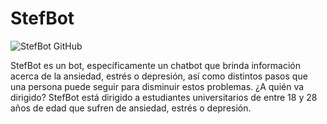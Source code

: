# StefBot

![StefBot GitHub](https://user-images.githubusercontent.com/73042685/100517861-88acba80-3153-11eb-8b2f-026f2c862181.jpg)

StefBot es un bot, específicamente un chatbot que brinda información acerca de la ansiedad, estrés o depresión, así como distintos pasos que una persona puede seguir para disminuir estos problemas. ¿A quién va dirigido? StefBot está dirigido a estudiantes universitarios de entre 18 y 28 años de edad que sufren de ansiedad, estrés o depresión.

